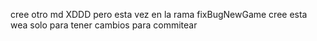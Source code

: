 



cree otro md XDDD pero esta vez en la rama fixBugNewGame
cree esta wea solo para tener cambios para commitear
